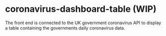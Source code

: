 # coronavirus-dashboard-table (WIP)
The front end is connected to the UK government coronavirus API to display a table containing the governments daily coronavirus data.
